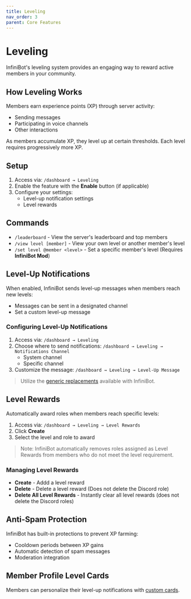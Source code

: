 ```yaml
---
title: Leveling
nav_order: 3
parent: Core Features
---
```


# Leveling

InfiniBot's leveling system provides an engaging way to reward active members in your community.

## How Leveling Works

Members earn experience points (XP) through server activity:
- Sending messages
- Participating in voice channels
- Other interactions

As members accumulate XP, they level up at certain thresholds. Each level requires progressively more XP.

## Setup

1. Access via: `/dashboard → Leveling`
2. Enable the feature with the **Enable** button (if applicable)
3. Configure your settings:
   - Level-up notification settings
   - Level rewards

## Commands

- `/leaderboard` - View the server's leaderboard and top members
- `/view level [member]` - View your own level or another member's level
- `/set level @member <level>` - Set a specific member's level (Requires **InfiniBot Mod**)

## Level-Up Notifications

When enabled, InfiniBot sends level-up messages when members reach new levels:
- Messages can be sent in a designated channel
- Set a custom level-up message

### Configuring Level-Up Notifications

1. Access via: `/dashboard → Leveling`
2. Choose where to send notifications: `/dashboard → Leveling → Notifications Channel`
   - System channel
   - Specific channel
3. Customize the message: `/dashboard → Leveling → Level-Up Message`
> Utilize the [generic replacements](../messaging/Generic-Replacements.md) available with InfiniBot.

## Level Rewards

Automatically award roles when members reach specific levels:

1. Access via: `/dashboard → Leveling → Level Rewards`
2. Click **Create**
3. Select the level and role to award
> Note: InfiniBot automatically removes roles assigned as Level Rewards from members who do not meet the level requirement.

### Managing Level Rewards

- **Create** - Addd a level reward
- **Delete** - Delete a level reward (Does not delete the Discord role)
- **Delete All Level Rewards** - Instantly clear all level rewards (does not delete the Discord roles)

## Anti-Spam Protection

InfiniBot has built-in protections to prevent XP farming:
- Cooldown periods between XP gains
- Automatic detection of spam messages
- Moderation integration

## Member Profile Level Cards

Members can personalize their level-up notifications with [custom cards](./Profile.md#level-up-card).
